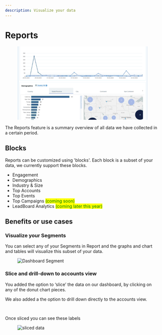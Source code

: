 ```yaml
---
description: Visualize your data
---
```


# Reports

<figure><img src="../.gitbook/assets/reports2.gif" alt=""><figcaption></figcaption></figure>

The Reports feature is a summary overview of all data we have collected in a certain period.

## Blocks

Reports can be customized using 'blocks'. Each block is a subset of your data, we currently support these blocks.&#x20;

* Engagement
* Demographics
* Industry & Size
* Top Accounts
* Top Events&#x20;
* Top Campaigns <mark style="color:green;">(coming soon)</mark>
* LeadBoard Analytics <mark style="color:green;">(coming later this year)</mark>

## Benefits or use cases

### Visualize your Segments

You can select any of your Segments in Report and the graphs and chart and tables will visualize this subset of your data.

<figure><img src="https://wp.leadboxer.com/wp-content/uploads/LeadBoxer_App-1-3-1.png" alt="Dashboard Segment"><figcaption></figcaption></figure>

### Slice and drill-down to accounts view

You added the option to ‘slice’ the data on our dashboard, by clicking on any of the donut chart pieces.

We also added a the option to drill down directly to the accounts view.

<figure><img src="https://wp.leadboxer.com/wp-content/uploads/Screenshot-2021-11-20-at-08.30.11-1.png" alt=""><figcaption></figcaption></figure>

Once sliced you can see these labels

<figure><img src="https://wp.leadboxer.com/wp-content/uploads/LeadBoxer_App-6-1.png" alt="sliced data"><figcaption></figcaption></figure>
